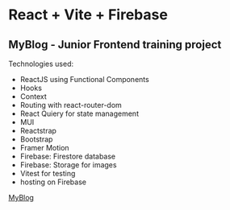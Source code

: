 # React + Vite + Firebase

## MyBlog - Junior Frontend training project

Technologies used:
- ReactJS using Functional Components
- Hooks
- Context
- Routing with react-router-dom
- React Quiery for state management
- MUI
- Reactstrap
- Bootstrap
- Framer Motion
- Firebase: Firestore database
- Firebase: Storage for images
- Vitest for testing
- hosting on Firebase
  
 [MyBlog](https://myblog-7535b.web.app/)